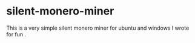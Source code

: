 # silent-monero-miner
This is a very simple silent monero miner for ubuntu and windows I wrote for fun .
